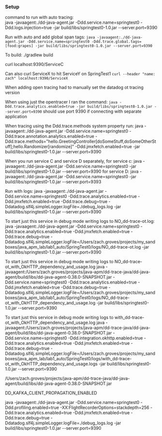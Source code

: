 ### Setup




command to run with auto tracing:  
java -javaagent:./dd-java-agent.jar -Ddd.service.name=springtest0 -Ddd.logs.injection=true -jar build/libs/springtest0-1.0.jar --server.port=9390


Run with auto and add global span tags: `java -javaagent:./dd-java-agent.jar -Ddd.service.name=springtest0 -Ddd.trace.global.tags=[food:grapes] -jar build/libs/springtest0-1.0.jar --server.port=9390`

To build:
./gradlew build


curl localhost:9390/ServiceC



Can also curl ServiceX to hit ServiceY on SpringTest1 `curl --header "name: zach" localhost:9390/ServiceX`


When adding open tracing had to manually set the datadog ot tracing version

When using just the opentracer I ran the command: `java -Ddd.trace.analytics.enabled=true -jar build/libs/springtest0-1.0.jar --server.port=9390` should use port 9390 if connecting with separate application

When tracing using the Ddd.trace.methods system property run: 
java -javaagent:./dd-java-agent.jar -Ddd.service.name=springtest0 -Ddd.trace.annotation.analytics.enabled=true -Ddd.trace.methods="hello.GreetingController[doSomeStuff,doSomeOtherStuff];hello.Randomizer[randomize]"  -Ddd.jmxfetch.enabled=true  -jar build/libs/springtest0-1.0.jar --server.port=9390


When you run service C and service D separately, for service c: java -javaagent:./dd-java-agent.jar -Ddd.service.name=springtest0 -jar build/libs/springtest0-1.0.jar --server.port=9390
for service D: java -javaagent:./dd-java-agent.jar -Ddd.service.name=springtest0 -jar build/libs/springtest0-1.0.jar --server.port=9393


Run with logs:
java -javaagent:./dd-java-agent.jar -Ddd.service.name=springtest0 -Ddd.trace.analytics.enabled=true -Ddd.jmxfetch.enabled=true -Ddd.trace.debug=true -Ddatadog.slf4j.simpleLogger.logFile=./debug_logs.log -jar build/libs/springtest0-1.0.jar --server.port=9390


To start just this service in debug mode writing logs to NO_dd-trace-ot.log: 
java -javaagent:./dd-java-agent.jar -Ddd.service.name=springtest0 -Ddd.trace.analytics.enabled=true -Ddd.jmxfetch.enabled=true -Ddd.trace.debug=true -Ddatadog.slf4j.simpleLogger.logFile=/Users/zach.groves/projects/my_sandboxes/java_apm_lab/lab1_auto/SpringTest0/logs/NO_dd-trace-ot.log -jar build/libs/springtest0-1.0.jar --server.port=9390

To start just this service in debug mode writing logs to NO_dd-trace-ot_with_OkHTTP_dependency_and_usage.log
java -javaagent:/Users/zach.groves/projects/java-apm/dd-trace-java/dd-java-agent/build/libs/dd-java-agent-0.38.0-SNAPSHOT.jar -Ddd.service.name=springtest0 -Ddd.trace.analytics.enabled=true -Ddd.jmxfetch.enabled=true -Ddd.trace.debug=true -Ddatadog.slf4j.simpleLogger.logFile=/Users/zach.groves/projects/my_sandboxes/java_apm_lab/lab1_auto/SpringTest0/logs/NO_dd-trace-ot_with_OkHTTP_dependency_and_usage.log -jar build/libs/springtest0-1.0.jar --server.port=9390


To start just this service in debug mode writing logs to with_dd-trace-ot_with_OkHTTP_dependency_and_usage.log
java -javaagent:/Users/zach.groves/projects/java-apm/dd-trace-java/dd-java-agent/build/libs/dd-java-agent-0.38.0-SNAPSHOT.jar -Ddd.service.name=springtest0 -Ddd.integration.okhttp.enabled=true -Ddd.trace.analytics.enabled=true -Ddd.jmxfetch.enabled=true -Ddd.trace.debug=true -Ddatadog.slf4j.simpleLogger.logFile=/Users/zach.groves/projects/my_sandboxes/java_apm_lab/lab1_auto/SpringTest0/logs/with_dd-trace-ot_with_OkHTTP_dependency_and_usage.logs -jar build/libs/springtest0-1.0.jar --server.port=9390

/Users/zach.groves/projects/java-apm/dd-trace-java/dd-java-agent/build/libs/dd-java-agent-0.38.0-SNAPSHOT.jar

DD_KAFKA_CLIENT_PROPAGATION_ENABLED


java -javaagent:./dd-java-agent.jar -Ddd.service.name=springtest0 -Ddd.profiling.enabled=true -XX:FlightRecorderOptions=stackdepth=256 -Ddd.trace.analytics.enabled=true -Ddd.jmxfetch.enabled=true -Ddd.trace.debug=true -Ddatadog.slf4j.simpleLogger.logFile=./debug_logs.log -jar build/libs/springtest0-1.0.jar --server.port=9390

